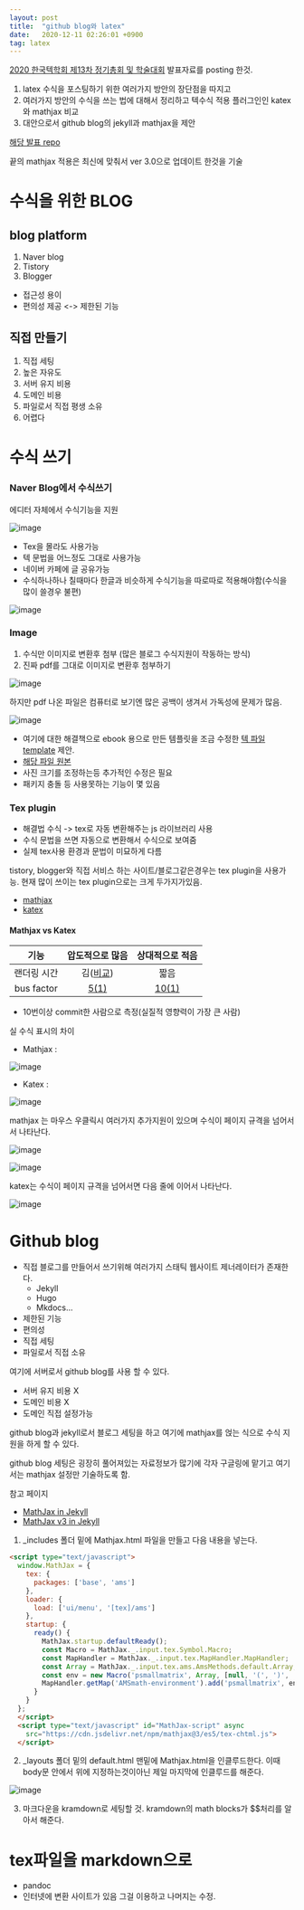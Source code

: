 ```yaml
---
layout: post
title:  "github blog와 latex"
date:   2020-12-11 02:26:01 +0900
tag: latex
---
```


[2020 한국텍학회 제13차 정기총회 및 학술대회](http://www.ktug.org/xe/index.php?mid=KTUG_open_board&document_srl=239863)
발표자료를 posting 한것.

1. latex 수식을 포스팅하기 위한 여러가지 방안의 장단점을 따지고
2. 여러가지 방안의 수식을 쓰는 법에 대해서 정리하고 텍수식 적용 플러그인인 katex와 mathjax 비교
3. 대안으로서 github blog의 jekyll과 mathjax을 제안 

[해당 발표 repo](https://github.com/EeeUnS/github-blog-and-latex)

끝의 mathjax 적용은 최신에 맞춰서 ver 3.0으로 업데이트 한것을 기술


#  수식을 위한 BLOG

## blog platform

1. Naver blog
2. Tistory
3. Blogger

- 접근성 용이  
- 편의성 제공 <-> 제한된 기능

## 직접 만들기

1. 직접 세팅
2. 높은 자유도
3. 서버 유지 비용
4. 도메인 비용
5. 파일로서 직접 평생 소유
6. 어렵다

# 수식 쓰기

### Naver Blog에서 수식쓰기
에디터 자체에서 수식기능을 지원

![image](/images//githubblog/naver1.png)

- Tex을 몰라도 사용가능
- 텍 문법을 어느정도 그대로 사용가능
- 네이버 카페에 글 공유가능
- 수식하나하나 칠때마다 한글과 비슷하게 수식기능을 따로따로 적용해야함(수식을 많이 쓸경우 불편)


![image](/images//githubblog/naver2.png)


### Image

1. 수식만 이미지로 변환후 첨부 (많은 블로그 수식지원이 작동하는 방식)
2. 진짜 pdf를 그대로 이미지로 변환후 첨부하기


![image](/images//githubblog/image1.png)

하지만 pdf 나온 파일은 컴퓨터로 보기엔 많은 공백이 생겨서 가독성에 문제가 많음.


![image](/images//githubblog/image2.png)

- 여기에 대한 해결책으로 ebook 용으로 만든 템플릿을 조금 수정한 [텍 파일 template](https://github.com/EeeUnS/github-blog-and-latex/blob/master/ebook.tex) 제안.
- [해당 파일 원본](https://www.latextemplates.com/template/ebook)
- 사진 크기를 조정하는등 추가적인 수정은 필요
- 패키지 충돌 등 사용못하는 기능이 몇 있음


### Tex plugin
- 해결법 수식 -> tex로 자동 변환해주는 js 라이브러리 사용
- 수식 문법을 쓰면 자동으로 변환해서 수식으로 보여줌
- 실제 tex사용 환경과 문법이 미묘하게 다름

tistory, blogger와 직접 서비스 하는 사이트/블로그같은경우는 tex plugin을 사용가능. 현재 많이 쓰이는 tex plugin으로는 크게 두가지가있음.

- [mathjax](http://docs.mathjax.org/en/latest/input/tex/macros/)
- [katex](https://katex.org/docs/supported.html)

#### Mathjax vs Katex

|기능 | 압도적으로 많음 | 상대적으로 적음|
|:---:|:---:| :---:|
| 랜더링 시간 | 김([비교](https://www.intmath.com/cg5/katex-mathjax-comparison.php?processor=MathJax)) | 짧음|
| bus factor | [5(1)](https://github.com/mathjax/MathJax/graphs/contributors) | [10(1)](https://github.com/KaTeX/KaTeX/graphs/contributors)|

- 10번이상 commit한 사람으로 측정(실질적 영향력이 가장 큰 사람)

실 수식 표시의 차이

- Mathjax : 

![image](/images//githubblog/mathjax.png)

- Katex : 

![image](/images//githubblog/katex.png)


mathjax 는 마우스 우클릭시 여러가지 추가지원이 있으며 수식이 페이지 규격을 넘어서서 나타난다.

![image](/images//githubblog/mathjax2.png)

![image](/images//githubblog/mathjax3.png)

katex는 수식이 페이지 규격을 넘어서면 다음 줄에 이어서 나타난다.



![image](/images//githubblog/katex2.png)






# Github blog

- 직접 블로그를 만들어서 쓰기위해 여러가지 스태틱 웹사이트 제너레이터가 존재한다.
  - Jekyll
  - Hugo
  - Mkdocs...
- 제한된 기능
- 편의성
- 직접 세팅
- 파일로서 직접 소유

여기에 서버로서 github blog를 사용 할 수 있다.

- 서버 유지 비용 X
- 도메인 비용 X
- 도메인 직접 설정가능

github blog과 jekyll로서 블로그 세팅을 하고 여기에 mathjax를 얹는 식으로 수식 지원을 하게 할 수 있다.


github blog 세팅은 굉장히 풀어져있는 자료정보가 많기에 각자 구글링에 맡기고 여기서는 mathjax 설정만 기술하도록 함.

참고 페이지

- [MathJax in Jekyll](https://quuxplusone.github.io/blog/2018/08/05/mathjax-in-jekyll/)
- [MathJax v3 in Jekyll](https://quuxplusone.github.io/blog/2020/08/19/mathjax-v3-in-jekyll/)

1. _includes 폴더 밑에 Mathjax.html 파일을 만들고 다음 내용을 넣는다.

```html
<script type="text/javascript">
  window.MathJax = {
    tex: {
      packages: ['base', 'ams']
    },
    loader: {
      load: ['ui/menu', '[tex]/ams']
    },
    startup: {
      ready() {
        MathJax.startup.defaultReady();
        const Macro = MathJax._.input.tex.Symbol.Macro;
        const MapHandler = MathJax._.input.tex.MapHandler.MapHandler;
        const Array = MathJax._.input.tex.ams.AmsMethods.default.Array;
        const env = new Macro('psmallmatrix', Array, [null, '(', ')', 'c', '.333em', '.2em', 'S', 1]);
        MapHandler.getMap('AMSmath-environment').add('psmallmatrix', env);
      }
    }
  };
  </script>
  <script type="text/javascript" id="MathJax-script" async
    src="https://cdn.jsdelivr.net/npm/mathjax@3/es5/tex-chtml.js">
  </script>
```
2. _layouts 폴더 밑의 default.html 맨밑에 Mathjax.html을 인클루드한다. 이때 body문 안에서 위에 지정하는것이아닌 제일 마지막에 인클루드를 해준다.


![image](/images//githubblog/htmlfile.png)


3. 마크다운을 kramdown로 세팅할 것. kramdown의 math blocks가 $$처리를 알아서 해준다.



# tex파일을 markdown으로

- pandoc
- 인터넷에 변환 사이트가 있음 그걸 이용하고 나머지는 수정. 


